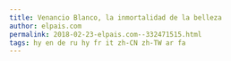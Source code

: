 ```yaml
---
title: Venancio Blanco, la inmortalidad de la belleza
author: elpais.com
permalink: 2018-02-23-elpais.com--332471515.html
tags: hy en de ru hy fr it zh-CN zh-TW ar fa
---
```


